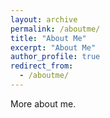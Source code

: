 ```yaml
---
layout: archive
permalink: /aboutme/
title: "About Me"
excerpt: "About Me"
author_profile: true
redirect_from: 
  - /aboutme/
---
```


More about me.
